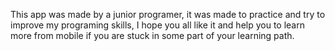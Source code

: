 This app was made by a junior programer, it was made to practice and try to improve my programing skills, I hope you all like it and help you to learn more from mobile
if you are stuck in some part of your learning path.
